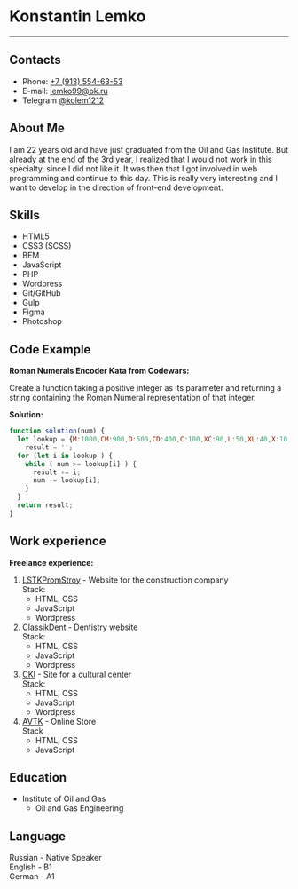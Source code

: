 # Konstantin Lemko

---

## Contacts

* Phone: [+7 (913) 554-63-53](tel:+79135546353)
* E-mail: [lemko99@bk.ru](mailto:lemko99@bk.ru)
* Telegram [@kolem1212](https://t.me/kolem1212)

## About Me

I am 22 years old and have just graduated from the Oil and Gas Institute. But already at the end of the 3rd year, I realized that I would not work in this specialty, since I did not like it. It was then that I got involved in web programming and continue to this day. This is really very interesting and I want to develop in the direction of front-end development.

## Skills

* HTML5
* CSS3 (SCSS)
* BEM
* JavaScript
* PHP
* Wordpress
* Git/GitHub
* Gulp
* Figma
* Photoshop

## Code Example

**Roman Numerals Encoder Kata from Codewars:**

Create a function taking a positive integer as its parameter and returning a string containing the Roman Numeral representation of that integer.

**Solution:**

```javascript
function solution(num) {
  let lookup = {M:1000,CM:900,D:500,CD:400,C:100,XC:90,L:50,XL:40,X:10,IX:9,V:5,IV:4,I:1},
    result = '';
  for (let i in lookup ) {
    while ( num >= lookup[i] ) {
      result += i;
      num -= lookup[i];
    }
  }
  return result;
}
```

## Work experience

**Freelance experience:**
1. [LSTKPromStroy](https://lstkpromstroy.ru/) - Website for the construction company \
    Stack:
    * HTML, CSS
    * JavaScript
    * Wordpress 
2. [ClassikDent](https://classikdent.ru/) - Dentistry website \
    Stack:
    * HTML, CSS
    * JavaScript
    * Wordpress
3. [CKI](http://polzunova.vtkteam.ru/) - Site for a cultural center \
    Stack:
    * HTML, CSS
    * JavaScript
    * Wordpress
4. [AVTK](http://tensib.beget.tech/avtk/) - Online Store \
    Stack
    * HTML, CSS
    * JavaScript

## Education

* Institute of Oil and Gas
    * Oil and Gas Engineering

## Language

Russian - Native Speaker\
English - B1\
German - A1